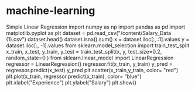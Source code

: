 # machine-learning
Simple Linear Regression
import numpy as np
import pandas as pd
import matplotlib.pyplot as plt
dataset = pd.read_csv("/content/Salary_Data (1).csv")
dataset.head()
dataset.isna().sum()
x = dataset.iloc[:, :1].values
y = dataset.iloc[:, -1].values
from sklearn.model_selection import train_test_split
x_train, x_test, y_train, y_test = train_test_split(x, y, test_size=0.2, random_state=0 )
from sklearn.linear_model import LinearRegression
regressor = LinearRegression()
regressor.fit(x_train, y_train)
y_pred = regressor.predict(x_test)
y_pred
plt.scatter(x_train,y_train, color= "red")
plt.plot(x_train, regressor.predict(x_train), color= "blue")
plt.xlabel("Experience")
plt.ylabel("Salary")
plt.show()
